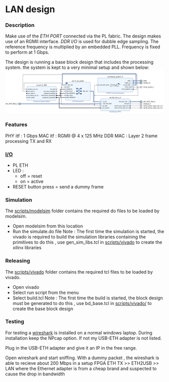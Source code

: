 # LAN design

### Description
Make use of the *ETH PORT* connected via the PL fabric. The design makes use of an RGMII interface.
*DDR I/O* is used for dubble edge sampling. The reference frequency is multiplied by an embedded PLL.
Frequency is fixed to perform at 1 Gbps. 

The design is running a base block design that includes the processing system. 
the system is kept to a very minimal setup and shown below:
![block_design](img/bd_base.png)


### Features
PHY itf : 1 Gbps
MAC itf : RGMII @ 4 x 125 MHz DDR
MAC : Layer 2 frame processing TX and RX

### [I/O](constraints)
- PL ETH 
- LED : 
  - off = reset
  - on  = active
- RESET button press = send a dummy frame


### Simulation
The [scripts/modelsim](scripts/modelsim/) folder contains the required do files to be loaded by modelsim.
  - Open modelsim from this location 
  - Run the simulate.do file
Note : The first time the simulation is started, the vivado is required to build the simulation libraries containing the primitives
to do this , use gen_sim_libs.tcl in [scripts/vivado](scripts/vivado/) to create the xilinx libraries

### Releasing
The [scripts/vivado](scripts/vivado/) folder contains the required tcl files to be loaded by vivado.
  - Open vivado 
  - Select run script from the menu
  - Select build.tcl
Note : The first time the build is started, the block design must be generated
to do this , use bd_base.tcl in [scripts/vivado/](scripts/vivado/) to create the base block design

### Testing
For testing a [wireshark](https://www.wireshark.org/) is installed on a normal windows laptop.
During installation keep the NPcap option. If not my USB-ETH adapter is not listed.

Plug in the USB-ETH adapter and give it an IP in the free range.

Open wireshark and start sniffing.
With a dummy packet , the wireshark is able to recieve about 200 Mbps in a setup
FPGA ETH TX >> ETH2USB >> LAN 
where the Ethernet adapter is from a cheap brand and suspected to cause the drop in bandwidth
